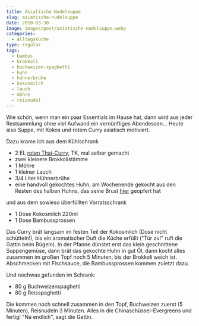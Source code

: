 ```yaml
---
title: Asiatische Nudelsuppe
slug: asiatische-nudelsuppe
date: 2010-03-30
image: images/post/asiatische-nudelsuppe.webp
categories: 
  - alltagsküche
type: regular
tags: 
  - bambus
  - brokkoli
  - buchweizen-spaghetti
  - huhn
  - hühnerbrühe
  - kokosmilch
  - lauch
  - möhre
  - reisnudel
---
```


Wie schön, wenn man ein paar Essentials im Hause hat, dann wird aus jeder Restsammlung ohne viel Aufwand ein vernünftiges Abendessen... Heute also Suppe, mit Kokos und rotem Curry asiatisch motiviert.

Dazu krame ich aus dem Kühlschrank

* 2 EL [roten Thai-Curry](../001-10-24-rote-thai-currypaste), TK, mal selber gemacht 
* zwei kleinere Brokkolistämme 
* 1 Möhre 
* 1 kleiner Lauch 
* 3/4 Liter Hühnerbrühe 
* eine handvoll gekochtes Huhn, am Wochenende gekocht aus den Resten des halben Huhns, das seine Brust [hier](../gemandelte-huehnerbrust-mit-tomaten-aprikosen-sugo) geopfert hat

und aus dem sowieso überfüllten Vorratsschrank

* 1 Dose Kokosmilch 220ml 
* 1 Dose Bambussprossen

Das Curry brät langsam im festen Teil der Kokosmilch (Dose nicht schütteln!), bis ein aromatischer Duft die Küche erfüllt ("Tür zu!" ruft die Gattin beim Bügeln). In der Pfanne dünstet erst das klein geschnittene Suppengemüse, dann brät das gekochte Huhn in gut Öl, dann kocht alles zusammen im großen Topf noch 5 Minuten, bis der Brokkoli weich ist. Abschmecken mit Fischsauce, die Bambussprossen kommen zuletzt dazu.

Und nochwas gefunden im Schrank:

* 80 g Buchweizenspaghetti 
* 80 g Reisspaghetti

Die kommen noch schnell zusammen in den Topf, Buchweizen zuerst (5 Minuten), Reisnudeln 3 Minuten. Alles in die Chinaschüssel-Evergreens und fertig! "Na endlich", sagt die Gattin.
